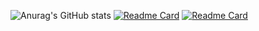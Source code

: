 ![Anurag's GitHub stats](https://github-readme-stats.vercel.app/api?username=Max634&show_icons=true&theme=cobalt)
[![Readme Card](https://github-readme-stats.vercel.app/api/pin/?username=Max634&repo=github-readme-stats)](https://github.com/Max634/C-begginers-stuff)
[![Readme Card](https://github-readme-stats.vercel.app/api/pin/?username=Max634&repo=github-readme-stats)](https://github.com/Max634/Basic-Calculator-V-2.0)


